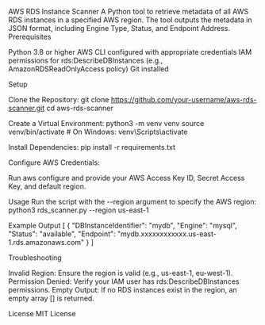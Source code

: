 AWS RDS Instance Scanner
A Python tool to retrieve metadata of all AWS RDS instances in a specified AWS region. The tool outputs the metadata in JSON format, including Engine Type, Status, and Endpoint Address.
Prerequisites

Python 3.8 or higher
AWS CLI configured with appropriate credentials
IAM permissions for rds:DescribeDBInstances (e.g., AmazonRDSReadOnlyAccess policy)
Git installed

Setup

Clone the Repository:
git clone https://github.com/your-username/aws-rds-scanner.git
cd aws-rds-scanner


Create a Virtual Environment:
python3 -m venv venv
source venv/bin/activate  # On Windows: venv\Scripts\activate


Install Dependencies:
pip install -r requirements.txt


Configure AWS Credentials:

Run aws configure and provide your AWS Access Key ID, Secret Access Key, and default region.



Usage
Run the script with the --region argument to specify the AWS region:
python3 rds_scanner.py --region us-east-1

Example Output
[
    {
        "DBInstanceIdentifier": "mydb",
        "Engine": "mysql",
        "Status": "available",
        "Endpoint": "mydb.xxxxxxxxxxxx.us-east-1.rds.amazonaws.com"
    }
]

Troubleshooting

Invalid Region: Ensure the region is valid (e.g., us-east-1, eu-west-1).
Permission Denied: Verify your IAM user has rds:DescribeDBInstances permissions.
Empty Output: If no RDS instances exist in the region, an empty array [] is returned.

License
MIT License
